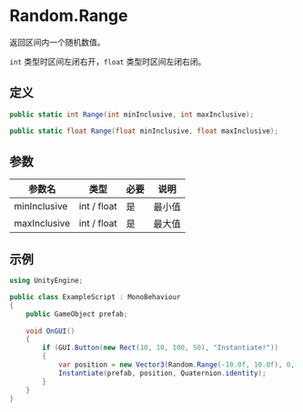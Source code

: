 # Random.Range

返回区间内一个随机数值。

`int` 类型时区间左闭右开，`float` 类型时区间左闭右闭。

## 定义

```csharp
public static int Range(int minInclusive, int maxInclusive);
```

```csharp
public static float Range(float minInclusive, float maxInclusive);
```

## 参数

| 参数名       | 类型        | 必要 | 说明   |
| ------------ | ----------- | ---- | ------ |
| minInclusive | int / float | 是   | 最小值 |
| maxInclusive | int / float | 是   | 最大值 |

## 示例

```csharp
using UnityEngine;

public class ExampleScript : MonoBehaviour
{
    public GameObject prefab;
 
    void OnGUI()
    {
        if (GUI.Button(new Rect(10, 10, 100, 50), "Instantiate!"))
        {
            var position = new Vector3(Random.Range(-10.0f, 10.0f), 0, Random.Range(-10.0f, 10.0f));
            Instantiate(prefab, position, Quaternion.identity);
        }
    }
}
```